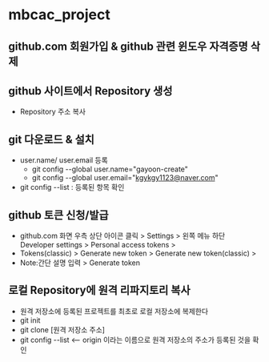# mbcac_project
## github.com 회원가입 & github 관련 윈도우 자격증명 삭제

## github 사이트에서 Repository 생성
* Repository 주소 복사
  
## git 다운로드 & 설치
* user.name/ user.email 등록
   + git config --global user.name="gayoon-create"
   + git config --global user.email="kgykgy1123@naver.com"
* git config --list : 등록된 항목 확인
  
## github 토큰 신청/발급
* github.com 화면 우측 상단 아이콘 클릭 > Settings > 왼쪽 메뉴 하단 Developer settings > Personal access tokens >
* Tokens(classic) > Generate new token > Generate new token(classic) >
* Note:간단 설명 입력 > Generate token
  
## 로컬 Repository에 원격 리파지토리 복사
* 원격 저장소에 등록된 프로젝트를 최초로 로컬 저장소에 복제한다
* git init
* git clone [원격 저장소 주소]
* git config --list <-- origin 이라는 이름으로 원격 저장소의 주소가 등록된 것을 확인
